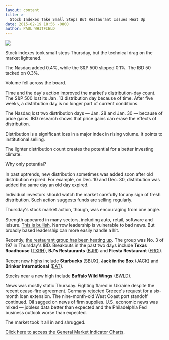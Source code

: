 ```yaml
---
layout: content
title: >-
  Stock Indexes Take Small Steps But Restaurant Issues Heat Up
date: 2015-02-19 18:56 -0800
author: PAUL WHITFIELD
---
```






![](https://www.investors.com/wp-content/uploads/ibd-migrated-images/MPv_150220_635599544485307868.png)










Stock indexes took small steps Thursday, but the technical drag on the market lightened.


The Nasdaq added 0.4%, while the S&P 500 slipped 0.1%. The IBD 50 tacked on 0.3%.


Volume fell across the board.


Time and the day's action improved the market's distribution-day count. The S&P 500 lost its Jan. 13 distribution day because of time. After five weeks, a distribution day is no longer part of current conditions.


The Nasdaq lost two distribution days — Jan. 28 and Jan. 30 — because of price gains. IBD research shows that price gains can erase the effects of distribution.


Distribution is a significant loss in a major index in rising volume. It points to institutional selling.


The lighter distribution count creates the potential for a better investing climate.


Why only potential?


In past uptrends, new distribution sometimes was added soon after old distribution expired. For example, on Dec. 10 and Dec. 30, distribution was added the same day an old day expired.


Individual investors should watch the market carefully for any sign of fresh distribution. Such action suggests funds are selling regularly.


Thursday's stock market action, though, was encouraging from one angle.


Strength appeared in many sectors, including auto, retail, software and leisure. [This is bullish](http://news.investors.com/investing-stock-market-today/021915-739976-how-are-stocks-doing.htm). Narrow leadership is vulnerable to bad news. But broadly based leadership can more easily handle a hit.


Recently, [the restaurant group has been heating up](http://news.investors.com/investing-new-highs/021815-739829-which-restaurant-stock-to-buy.htm). The group was No. 3 of 197 in Thursday's IBD. Breakouts in the past two days include **Texas Roadhouse** ([TXRH](https://research.investors.com/quote.aspx?symbol=TXRH)), **BJ's Restaurants** ([BJRI](https://research.investors.com/quote.aspx?symbol=BJRI)) and **Fiesta Restaurant** ([FRGI](https://research.investors.com/quote.aspx?symbol=FRGI)).


Recent new highs include **Starbucks** ([SBUX](https://research.investors.com/quote.aspx?symbol=SBUX)), **Jack in the Box** ([JACK](https://research.investors.com/quote.aspx?symbol=JACK)) and **Brinker International** ([EAT](https://research.investors.com/quote.aspx?symbol=EAT)).


Stocks near a new high include **Buffalo Wild Wings** ([BWLD](https://research.investors.com/quote.aspx?symbol=BWLD)).


News was mostly static Thursday. Fighting flared in Ukraine despite the recent cease-fire agreement. Germany rejected Greece's request for a six-month loan extension. The nine-month-old West Coast port standoff continued. Oil sagged on news of firm supplies. U.S. economic news was mixed — jobless data better than expected and the Philadelphia Fed business outlook worse than expected.


The market took it all in and shrugged.


[Click here to access the General Market Indicator Charts](https://www.investors.com/pdf/GMI_022015.pdf).




